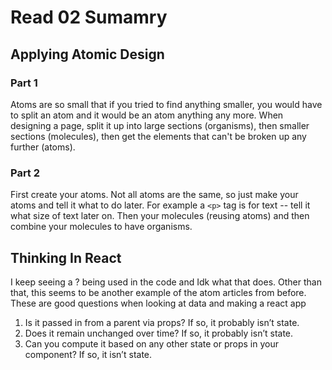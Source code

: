 # Read 02 Sumamry

## Applying Atomic Design
### Part 1
Atoms are so small that if you tried to find anything smaller, you would have to split an atom and it would be an atom anything any more. When designing a page, split it up into large sections (organisms), then smaller sections (molecules), then get the elements that can't be broken up any further (atoms).

### Part 2
First create your atoms. Not all atoms are the same, so just make your atoms and tell it what to do later. For example a `<p>` tag is for text -- tell it what size of text later on. Then your molecules (reusing atoms) and then combine your molecules to have organisms.

## Thinking In React
I keep seeing a ? being used in the code and Idk what that does. Other than that, this seems to be another example of the atom articles from before. These are good questions when looking at data and making a react app 
1. Is it passed in from a parent via props? If so, it probably isn’t state.
2. Does it remain unchanged over time? If so, it probably isn’t state.
3. Can you compute it based on any other state or props in your component? If so, it isn’t state.